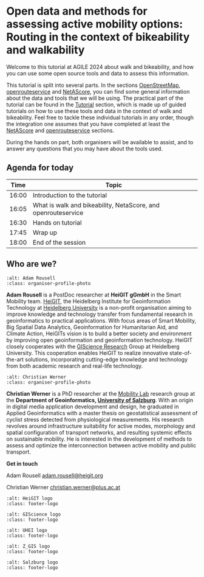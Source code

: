 # Open data and methods for assessing active mobility options: Routing in the context of bikeability and walkability

Welcome to this tutorial at AGILE 2024 about walk and bikeability, and how you can use some open source tools and 
data to assess this information. 

This tutorial is split into several parts. In the sections [OpenStreetMap](./openstreetmap/intro.md), 
[openrouteservice](./openrouteservice/01_what.md) and [NetAScore](./netascore/intro.md), you can find some general 
information about the data and tools that we will be using. The practical part of the tutorial can be found in the 
[Tutorial](./tutorial/tutorial.md) section, which is made up of guided tutorials on how to use these tools and data in 
the context of walk and bikeability. Feel free to tackle these individual tutorials in any order, though the 
integration one assumes that you have completed at least the [NetAScore](./tutorial/netascore.md) and 
[openrouteservice](./tutorial/openrouteservice.md) sections.

During the hands on part, both organisers will be available to assist, and to answer any questions that you may have 
about the tools used.

## Agenda for today

| Time 	    | Topic                            	                                                |
|-----------|-----------------------------------------------------------------------------------|
| 16:00   	 | Introduction to the tutorial                   	                                  |
| 16:05   	 | What is walk and bikeability, NetaScore, and openrouteservice                   	 |
| 16:30   	 | Hands on tutorial                   	                                             |
| 17:45   	 | Wrap up                   	                                                       |
| 18:00   	 | End of the session                   	                                            |


## Who are we?


```{image} ./img/rousell.png
:alt: Adam Rousell
:class: organiser-profile-photo
```

**Adam Rousell** is a PostDoc researcher at **HeiGIT gGmbH** in the Smart Mobility team. [HeiGIT](https://heigit.org), 
the Heidelberg Institute for Geoinformation Technology at [Heidelberg University](https://uni-heidelberg.de) is a 
non-profit organisation aiming to improve knowledge and technology transfer from fundamental research in geoinformatics 
to practical applications. With focus areas of Smart Mobility, Big Spatial Data Analytics, Geoinformation for 
Humanitarian Aid, and Climate Action, HeiGITs vision is to build a better society and environment by improving open 
geoinformation and geoinformation technology. HeiGIT closely cooperates with the 
[GIScience Research](https://www.geog.uni-heidelberg.de/gis/) Group at Heidelberg University. This cooperation enables 
HeiGIT to realize innovative state-of-the-art solutions, incorporating cutting-edge knowledge and technology from both 
academic research and real-life technology. 

<div style="clear: both"></div>

```{image} ./img/werner.png
:alt: Christian Werner
:class: organiser-profile-photo
```

**Christian Werner** is a PhD researcher at the [Mobility Lab](https://mobilitylab.zgis.at/en/) research group at the **Department of Geoinformatics, [University of Salzburg](https://www.plus.ac.at/?lang=en)**. With an origin in digital media application development and design, he graduated in Applied Geoinformatics with a master thesis on geostatistical assessment of cyclist stress detected from physiological measurements. His research revolves around infrastructure suitability for active modes, morphology and spatial configuration of transport networks, and resulting systemic effects on sustainable mobility. He is interested in the development of methods to assess and optimize the interconnection between active mobility and public transport.

<div style="clear: both"></div>

**Get in touch**

Adam Rousell
[adam.rousell@heigit.org](mailto:adam.rousell@heigit.org)


Christian Werner
[christian.werner@plus.ac.at](mailto:christian.werner@plus.ac.at)


```{image} ./img/heigit_logo.png
:alt: HeiGIT logo
:class: footer-logo
```

```{image} ./img/giscience_logo.png
:alt: GIScience logo
:class: footer-logo
```

```{image} ./img/uhei_logo.png
:alt: UHEI logo
:class: footer-logo
```

```{image} ./img/zgis_logo.png
:alt: Z_GIS logo
:class: footer-logo
```

```{image} ./img/salzburg_logo.png
:alt: Salzburg logo
:class: footer-logo
```
